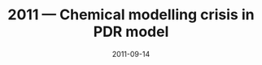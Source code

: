 ---
title: "2011 &mdash; Chemical modelling crisis in PDR model"
collection: talks
type: "Talk"
tag: academic
invited: 
permalink: \talks\2011-09-14-Chemical-modelling-crisis-in-PDR-model
paperurl: '/files/pdf/talks/Roellig-FIR2011.pdf'
date: "2011-09-14"
venue: "FIR 2011"
location: "London, United Kingdom"
---